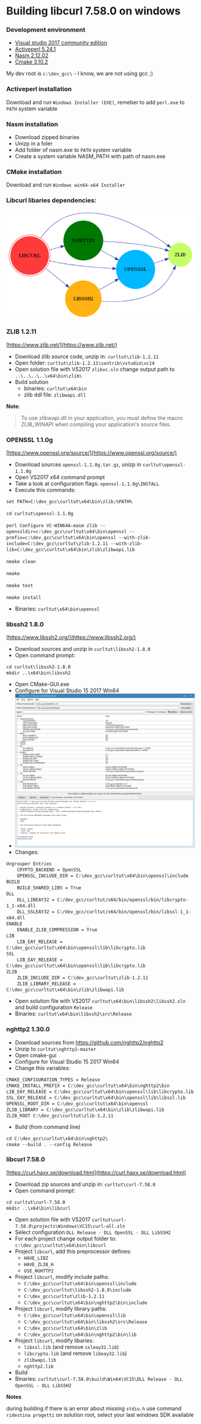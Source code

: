 ﻿# Building libcurl 7.58.0 on windows
### Development environment
* [Visual studio 2017 community edition](https://www.visualstudio.com/it/vs/community/)
* [Activeperl 5.24.1](https://www.activestate.com/activeperl)
* [Nasm 2.12.02](http://www.nasm.us/)
* [Cmake 3.10.2](https://cmake.org/)

My dev root is `c:\dev_gcc\` - I know, we are not using gcc ;)

### Activeperl installation
Download and run 	`Windows Installer (EXE)`, remeber to add `perl.exe` to `PATH` system variable

### Nasm installation
* Download zipped binaries
* Unizp in a foler
* Add folder of nasm.exe to `PATH` system variable
* Create a system variable NASM_PATH with path of nasm.exe

### CMake installation
Download and run `Windows win64-x64 Installer`

### Libcurl libaries dependencies:

![Dependency graph](dep_graph.png)

### ZLIB 1.2.11

[https://www.zlib.net/](https://www.zlib.net/)

* Download zlib source code, unzip in: `curltut\zlib-1.2.11`
* Open folder: `curltut\zlib-1.2.11\contrib\vstudio\vc14`
* Open solution file with VS2017 `zlibvc.sln` change output path to `..\..\..\..\x64\bin\zlib\`
* Build solution
  * binaries: `curltut\x64\bin`
  * zlib ddl file: `zlibwapi.dll`

**Note**:
> To use zlibwapi.dll in your application, you must define the macro ZLIB_WINAPI when compiling your application's source files.

### OPENSSL 1.1.0g

[https://www.openssl.org/source/](https://www.openssl.org/source/)

* Download sources	`openssl-1.1.0g.tar.gz`, unizp in `curltut\openssl-1.1.0g`
* Open VS2017 x64 command prompt
* Take a look at configuration flags: `openssl-1.1.0g\INSTALL`
* Execute this commands:
```
set PATH=C:\dev_gcc\curltut\x64\bin\zlib;%PATH%

cd curltut\openssl-1.1.0g

perl Configure VC-WIN64A-masm zlib --openssldir=c:\dev_gcc\curltut\x64\bin\openssl --prefix=c:\dev_gcc\curltut\x64\bin\openssl --with-zlib-include=C:\dev_gcc\curltut\zlib-1.2.11 --with-zlib-lib=C:\dev_gcc\curltut\x64\bin\zlib\zlibwapi.lib

nmake clean

nmake

nmake test

nmake install
```
* Binaries: `curltut\x64\bin\openssl`

### libssh2 1.8.0

[https://www.libssh2.org/](https://www.libssh2.org/)

* Download sources and unzip in `curltut\libssh2-1.8.0`
* Open command prompt:
```
cd curltut\libssh2-1.8.0
mkdir ..\x64\bin\libssh2
```
* Open CMake-GUI.exe
* Configure for Visual Studio 15 2017 Win64
* ![cmake_configuration](cmake.png)
* Changes:
```
Ungrouper Entries
	CRYPTO_BACKEND = OpenSSL
	OPENSSL_INCLUDE_DIR = C:\dev_gcc\curltut\x64\bin\openssl\include
BUILD
	BUILD_SHARED_LIBS = True
DLL
	DLL_LIBEAY32 = C:/dev_gcc/curltut/x64/bin/openssl/bin/libcrypto-1_1-x64.dll
	DLL_SSLEAY32 = C:/dev_gcc/curltut/x64/bin/openssl/bin/libssl-1_1-x64.dll
ENABLE
	ENABLE_ZLIB_COMPRESSION = True
LIB
	LIB_EAY_RELEASE = C:\dev_gcc\curltut\x64\bin\openssl\lib\libcrypto.lib
SSL
	LIB_EAY_RELEASE = C:\dev_gcc\curltut\x64\bin\openssl\lib\libcrypto.lib
ZLIB
	ZLIB_INCLUDE_DIR = C:\dev_gcc\curltut\zlib-1.2.11
	ZLIB_LIBRARY_RELEASE = C:\dev_gcc\curltut\x64\bin\zlib\zlibwapi.lib
```

* Open solution file with VS2017 `curltut\x64\bin\libssh2\libssh2.sln` and build configuration `Release`
* Binaries: `curltut\x64\bin\libssh2\src\Release`

### nghttp2 1.30.0

* Download sources from https://github.com/nghttp2/nghttp2
* Unzip to `curltut\nghttp2-master`
* Open cmake-gui
* Configure for Visual Studio 15 2017 Win64
* Change this variables:
```
CMAKE_CONFIGURATION_TYPES = Release
CMAKE_INSTALL_PREFIX = C:\dev_gcc\curltut\x64\bin\nghttp2\bin
LIB_EAY_RELEASE = C:\dev_gcc\curltut\x64\bin\openssl\lib\libcrypto.lib
SSL_EAY_RELEASE = C:\dev_gcc\curltut\x64\bin\openssl\lib\libssl.lib
OPENSSL_ROOT_DIR = C:\dev_gcc\curltut\x64\bin\openssl
ZLIB_LIBRARY = C:\dev_gcc\curltut\x64\bin\zlib\zlibwapi.lib
ZLIB_ROOT C:\dev_gcc\curltut\zlib-1.2.11
```
* Build (from command line)
```
cd C:\dev_gcc\curltut\x64\bin\nghttp2\
cmake --build . --config Release
```

### libcurl 7.58.0

[https://curl.haxx.se/download.html](https://curl.haxx.se/download.html)

* Download zip sources and unzip in: `curltut\curl-7.58.0`
* Open command prompt:
```
cd curltut\curl-7.58.0
mkdir ..\x64\bin\libcurl
```
* Open solution file with VS2017 `curltut\curl-7.58.0\projects\Windows\VC15\curl-all.sln`
* Select configuration `DLL Release - DLL OpenSSL - DLL LibSSH2`
* For each project change output folder to: `c:\dev_gcc\curltut\x64\bin\libcurl`
* Project `libcurl`, add this preprocessor defines:
  * `HAVE_LIBZ`
  * `HAVE_ZLIB_H`
  * `USE_NGHTTP2`
* Project `libcurl`, modify include paths:
  * `C:\dev_gcc\curltut\x64\bin\openssl\include`
  * `C:\dev_gcc\curltut\libssh2-1.8.0\include`
  * `C:\dev_gcc\curltut\zlib-1.2.11`
  * `C:\dev_gcc\curltut\x64\bin\nghttp2\bin\include`
* Project `libcurl`, modify library paths:
  * `C:\dev_gcc\curltut\x64\bin\openssl\lib`
  * `C:\dev_gcc\curltut\x64\bin\libssh2\src\Release`
  * `C:\dev_gcc\curltut\x64\bin\zlib`
  * `C:\dev_gcc\curltut\x64\bin\nghttp2\bin\lib`
* Project `libcurl`, modify libaries:
  * `libssl.lib` (and remove `ssleay32.lib`)
  * `libcrypto.lib` (and remove `libeay32.lib`)
  * `zlibwapi.lib`
  * `nghttp2.lib`
* Build
* Binaries: `curltut\curl-7.58.0\build\Win64\VC15\DLL Release - DLL OpenSSL - DLL LibSSH2`

**Notes**

during building if there is an error about missing `stdio.h`
use command `ridestina progetti` on solution root, select your last windows SDK available